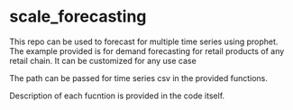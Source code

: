 # scale_forecasting



This repo can be used to forecast for multiple time series using prophet.
The example provided is for demand forecasting for retail products of any retail chain.
It can be customized for any use case

The path can be passed for time series csv in the provided functions.

Description of each fucntion is provided in the code itself.
